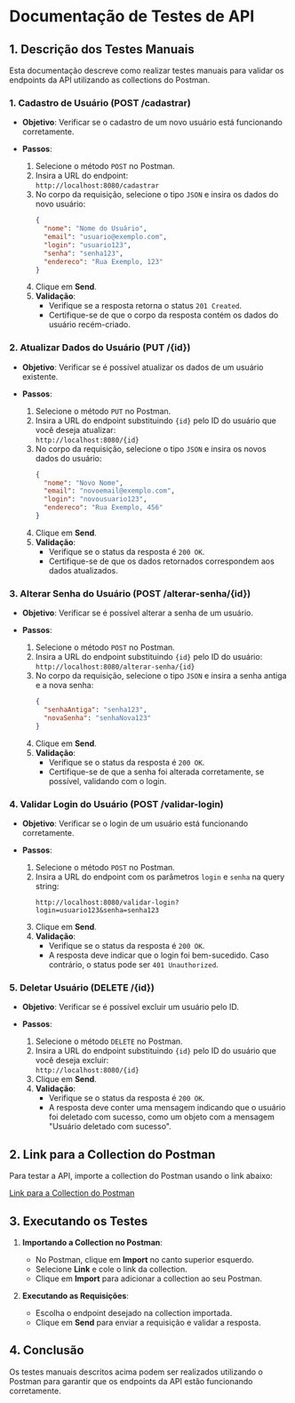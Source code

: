 # Documentação de Testes de API

## 1. Descrição dos Testes Manuais

Esta documentação descreve como realizar testes manuais para validar os endpoints da API utilizando as collections do Postman.

### **1. Cadastro de Usuário (POST /cadastrar)**

- **Objetivo**: Verificar se o cadastro de um novo usuário está funcionando corretamente.
  
- **Passos**:
  1. Selecione o método `POST` no Postman.
  2. Insira a URL do endpoint:  
     `http://localhost:8080/cadastrar`
  3. No corpo da requisição, selecione o tipo `JSON` e insira os dados do novo usuário:
     ```json
     {
       "nome": "Nome do Usuário",
       "email": "usuario@exemplo.com",
       "login": "usuario123",
       "senha": "senha123",
       "endereco": "Rua Exemplo, 123"
     }
     ```
  4. Clique em **Send**.
  5. **Validação**:
     - Verifique se a resposta retorna o status `201 Created`.
     - Certifique-se de que o corpo da resposta contém os dados do usuário recém-criado.

### **2. Atualizar Dados do Usuário (PUT /{id})**

- **Objetivo**: Verificar se é possível atualizar os dados de um usuário existente.

- **Passos**:
  1. Selecione o método `PUT` no Postman.
  2. Insira a URL do endpoint substituindo `{id}` pelo ID do usuário que você deseja atualizar:  
     `http://localhost:8080/{id}`
  3. No corpo da requisição, selecione o tipo `JSON` e insira os novos dados do usuário:
     ```json
     {
       "nome": "Novo Nome",
       "email": "novoemail@exemplo.com",
       "login": "novousuario123",
       "endereco": "Rua Exemplo, 456"
     }
     ```
  4. Clique em **Send**.
  5. **Validação**:
     - Verifique se o status da resposta é `200 OK`.
     - Certifique-se de que os dados retornados correspondem aos dados atualizados.

### **3. Alterar Senha do Usuário (POST /alterar-senha/{id})**

- **Objetivo**: Verificar se é possível alterar a senha de um usuário.

- **Passos**:
  1. Selecione o método `POST` no Postman.
  2. Insira a URL do endpoint substituindo `{id}` pelo ID do usuário:  
     `http://localhost:8080/alterar-senha/{id}`
  3. No corpo da requisição, selecione o tipo `JSON` e insira a senha antiga e a nova senha:
     ```json
     {
       "senhaAntiga": "senha123",
       "novaSenha": "senhaNova123"
     }
     ```
  4. Clique em **Send**.
  5. **Validação**:
     - Verifique se o status da resposta é `200 OK`.
     - Certifique-se de que a senha foi alterada corretamente, se possível, validando com o login.

### **4. Validar Login do Usuário (POST /validar-login)**

- **Objetivo**: Verificar se o login de um usuário está funcionando corretamente.

- **Passos**:
  1. Selecione o método `POST` no Postman.
  2. Insira a URL do endpoint com os parâmetros `login` e `senha` na query string:
     ```
     http://localhost:8080/validar-login?login=usuario123&senha=senha123
     ```
  3. Clique em **Send**.
  4. **Validação**:
     - Verifique se o status da resposta é `200 OK`.
     - A resposta deve indicar que o login foi bem-sucedido. Caso contrário, o status pode ser `401 Unauthorized`.

### **5. Deletar Usuário (DELETE /{id})**

- **Objetivo**: Verificar se é possível excluir um usuário pelo ID.

- **Passos**:
  1. Selecione o método `DELETE` no Postman.
  2. Insira a URL do endpoint substituindo `{id}` pelo ID do usuário que você deseja excluir:  
     `http://localhost:8080/{id}`
  3. Clique em **Send**.
  4. **Validação**:
     - Verifique se o status da resposta é `200 OK`.
     - A resposta deve conter uma mensagem indicando que o usuário foi deletado com sucesso, como um objeto com a mensagem "Usuário deletado com sucesso".

## 2. Link para a Collection do Postman

Para testar a API, importe a collection do Postman usando o link abaixo:

[Link para a Collection do Postman](https://github.com/Emersoaresj/collections-PosTech/blob/main/RestauranTech.postman_collection.json)
## 3. Executando os Testes

1. **Importando a Collection no Postman**:
   - No Postman, clique em **Import** no canto superior esquerdo.
   - Selecione **Link** e cole o link da collection.
   - Clique em **Import** para adicionar a collection ao seu Postman.
   
2. **Executando as Requisições**:
   - Escolha o endpoint desejado na collection importada.
   - Clique em **Send** para enviar a requisição e validar a resposta.

## 4. Conclusão

Os testes manuais descritos acima podem ser realizados utilizando o Postman para garantir que os endpoints da API estão funcionando corretamente.
